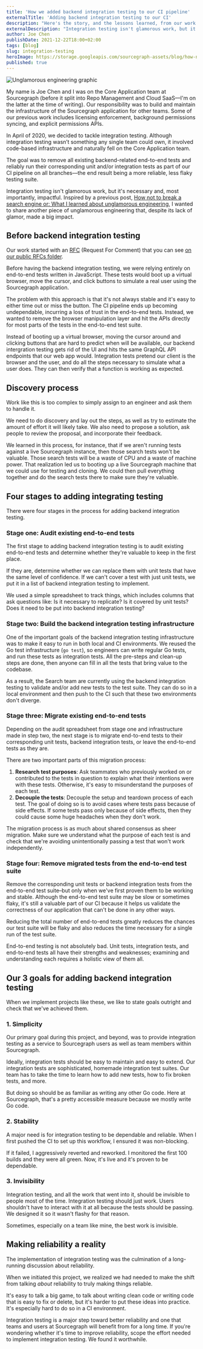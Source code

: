```yaml
---
title: 'How we added backend integration testing to our CI pipeline'
externalTitle: 'Adding backend integration testing to our CI'
description: "Here's the story, and the lessons learned, from our work to remove all existing backend-related end-to-end tests and reliably run their corresponding unit and/or integration tests as part of our CI pipeline on all branches."
externalDescription: "Integration testing isn't glamorous work, but it is impactful. Here's a behind-the-scenes look at how we worked toward a more reliable, less flaky testing suite."
author: Joe Chen
publishDate: 2021-12-22T18:00+02:00
tags: [blog]
slug: integration-testing
heroImage: https://storage.googleapis.com/sourcegraph-assets/blog/how-not-to-break-a-search-engine-unglamorous-engineering.jpg
published: true
---
```


![Unglamorous engineering graphic](https://storage.googleapis.com/sourcegraph-assets/blog/how-not-to-break-a-search-engine-unglamorous-engineering.jpg)

My name is Joe Chen and I was on the Core Application team at Sourcegraph (before it split into Repo Management and Cloud SaaS––I'm on the latter at the time of writing). Our responsibility was to build and maintain the infrastructure of the Sourcegraph application for other teams. Some of our previous work includes licensing enforcement, background permissions syncing, and explicit permissions APIs.

In April of 2020, we decided to tackle integration testing. Although integration testing wasn’t something any single team could own, it involved code-based infrastructure and naturally fell on the Core Application team.

The goal was to remove all existing backend-related end-to-end tests and reliably run their corresponding unit and/or integration tests as part of our CI pipeline on all branches––the end result being a more reliable, less flaky testing suite.

Integration testing isn't glamorous work, but it's necessary and, most importantly, impactful. Inspired by a previous post, [How not to break a search engine or: What I learned about unglamorous engineering](https://about.sourcegraph.com/blog/how-not-to-break-a-search-engine-unglamorous-engineering/), I wanted to share another piece of unglamorous engineering that, despite its lack of glamor, made a big impact.

## Before backend integration testing

Our work started with an [RFC](https://handbook.sourcegraph.com/company-info-and-process/communication/rfcs) (Request For Comment) that you can see [on our public RFCs folder](https://docs.google.com/document/d/1LfCDPZZAkP4gFB0no-0Hb90EqMItnzv3YEb07B7WtrM/edit#heading=h.trqab8y0kufp).

Before having the backend integration testing, we were relying entirely on end-to-end tests written in JavaScript. These tests would boot up a virtual browser, move the cursor, and click buttons to simulate a real user using the Sourcegraph application.

The problem with this approach is that it's not always stable and it's easy to either time out or miss the button. The CI pipeline ends up becoming undependable, incurring a loss of trust in the end-to-end tests. Instead, we wanted to remove the browser manipulation layer and hit the APIs directly for most parts of the tests in the end-to-end test suite.

Instead of booting up a virtual browser, moving the cursor around and clicking buttons that are hard to predict when will be available, our backend intergration testing gets rid of the UI and hits the same GraphQL API endpoints that our web app would. Integration tests pretend our client is the browser and the user, and do all the steps necessary to simulate what a user does. They can then verify that a function is working as expected.

## Discovery process

Work like this is too complex to simply assign to an engineer and ask them to handle it.

We need to do discovery and lay out the steps, as well as try to estimate the amount of effort it will likely take. We also need to propose a solution, ask people to review the proposal, and incorporate their feedback.

We learned in this process, for instance, that if we aren't running tests against a live Sourcegraph instance, then those search tests won't be valuable. Those search tests will be a waste of CPU and a waste of machine power. That realization led us to booting up a live Sourcegraph machine that we could use for testing and cloning. We could then pull everything together and do the search tests there to make sure they're valuable.

## Four stages to adding integrating testing

There were four stages in the process for adding backend integration testing.

### Stage one: Audit existing end-to-end tests

The first stage to adding backend integration testing is to audit existing end-to-end tests and determine whether they're valuable to keep in the first place.

If they are, determine whether we can replace them with unit tests that have the same level of confidence. If we can't cover a test with just unit tests, we put it in a list of backend integration testing to implement.

We used a simple spreadsheet to track things, which includes columns that ask questions like: Is it necessary to replicate? Is it covered by unit tests? Does it need to be put into backend integration testing?

### Stage two: Build the backend integration testing infrastructure

One of the important goals of the backend integration testing infrastructure was to make it easy to run in both local and CI environments. We reused the Go test infrastructure (`go test`), so engineers can write regular Go tests, and run these tests as integration tests. All the pre-steps and clean-up steps are done, then anyone can fill in all the tests that bring value to the codebase.

As a result, the Search team are currently using the backend integration testing to validate and/or add new tests to the test suite. They can do so in a local environment and then push to the CI such that these two environments don't diverge.

### Stage three: Migrate existing end-to-end tests

Depending on the audit spreadsheet from stage one and infrastructure made in step two, the next stage is to migrate end-to-end tests to their corresponding unit tests, backend integration tests, or leave the end-to-end tests as they are.

There are two important parts of this migration process:

1. **Research test purposes**: Ask teammates who previously worked on or contributed to the tests in question to explain what their intentions were with these tests. Otherwise, it's easy to misunderstand the purposes of each test.
2. **Decouple the tests**: Decouple the setup and teardown process of each test. The goal of doing so is to avoid cases where tests pass because of side effects. If some tests pass only because of side effects, then they could cause some huge headaches when they don't work.

The migration process is as much about shared consensus as sheer migration. Make sure we understand what the purpose of each test is and check that we're avoiding unintentionally passing a test that won't work independently.

### Stage four: Remove migrated tests from the end-to-end test suite

Remove the corresponding unit tests or backend integration tests from the end-to-end test suite–but only when we've first proven them to be working and stable. Although the end-to-end test suite may be slow or sometimes flaky, it's still a valuable part of our CI because it helps us validate the correctness of our application that can't be done in any other ways.

Reducing the total number of end-to-end tests greatly reduces the chances our test suite will be flaky and also reduces the time necessary for a single run of the test suite.

End-to-end testing is not absolutely bad. Unit tests, integration tests, and end-to-end tests all have their strengths and weaknesses; examining and understanding each requires a holistic view of them all.

## Our 3 goals for adding backend integration testing

When we implement projects like these, we like to state goals outright and check that we've achieved them.

### 1. Simplicity

Our primary goal during this project, and beyond, was to provide integration testing as a service to Sourcegraph users as well as team members within Sourcegraph.

Ideally, integration tests should be easy to maintain and easy to extend. Our integration tests are sophisticated, homemade integration test suites. Our team has to take the time to learn how to add new tests, how to fix broken tests, and more.

But doing so should be as familiar as writing any other Go code. Here at Sourcegraph, that's a pretty accessible measure because we mostly write Go code.

### 2. Stability

A major need is for integration testing to be dependable and reliable. When I first pushed the CI to set up this workflow, I ensured it was non-blocking.

If it failed, I aggressively reverted and reworked. I monitored the first 100 builds and they were all green. Now, it's live and it's proven to be dependable.

### 3. Invisibility

Integration testing, and all the work that went into it, should be invisible to people most of the time. Integration testing should just work. Users shouldn't have to interact with it at all because the tests should be passing. We designed it so it wasn't flashy for that reason.

Sometimes, especially on a team like mine, the best work is invisible.

## Making reliability a reality

The implementation of integration testing was the culmination of a long-running discussion about reliability.

When we initiated this project, we realized we had needed to make the shift from talking _about_ reliability to truly making things reliable.

It's easy to talk a big game, to talk about writing clean code or writing code that is easy to fix or delete, but it's harder to put these ideas into practice. It's especially hard to do so in a CI environment.

Integration testing is a major step toward better reliability and one that teams and users at Sourcegraph will benefit from for a long time. If you're wondering whether it's time to improve reliability, scope the effort needed to implement integration testing. We found it worthwhile.
